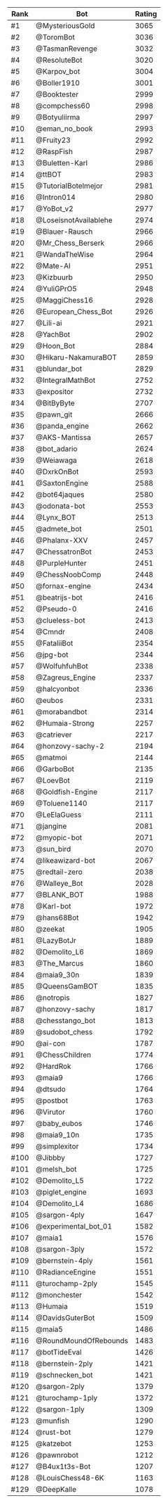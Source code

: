 Rank|Bot|Rating
---|---|---
#1|@MysteriousGold|3065
#2|@ToromBot|3036
#3|@TasmanRevenge|3032
#4|@ResoluteBot|3020
#5|@Karpov_bot|3004
#6|@Boller1910|3001
#7|@Booktester|2999
#8|@compchess60|2998
#9|@Botyuliirma|2997
#10|@eman_no_book|2993
#11|@Fruity23|2992
#12|@RaspFish|2987
#13|@Buletten-Karl|2986
#14|@ttBOT|2983
#15|@TutorialBotelmejor|2981
#16|@Intron014|2980
#17|@YoBot_v2|2977
#18|@LoseisnotAvailablehe|2974
#19|@Blauer-Rausch|2966
#20|@Mr_Chess_Berserk|2966
#21|@WandaTheWise|2964
#22|@Mate-AI|2951
#23|@Kizbuurb|2950
#24|@YuliGPrO5|2948
#25|@MaggiChess16|2928
#26|@European_Chess_Bot|2926
#27|@Lili-ai|2921
#28|@YachBot|2902
#29|@Hoon_Bot|2884
#30|@Hikaru-NakamuraBOT|2859
#31|@blundar_bot|2829
#32|@IntegralMathBot|2752
#33|@expositor|2732
#34|@BitByByte|2707
#35|@pawn_git|2666
#36|@panda_engine|2662
#37|@AKS-Mantissa|2657
#38|@bot_adario|2624
#39|@Weiawaga|2618
#40|@DxrkOnBot|2593
#41|@SaxtonEngine|2588
#42|@bot64jaques|2580
#43|@odonata-bot|2553
#44|@Lynx_BOT|2513
#45|@admete_bot|2501
#46|@Phalanx-XXV|2457
#47|@ChessatronBot|2453
#48|@PurpleHunter|2451
#49|@ChessNoobComp|2448
#50|@fornax-engine|2434
#51|@beatrijs-bot|2416
#52|@Pseudo-0|2416
#53|@clueless-bot|2413
#54|@Cmndr|2408
#55|@FataliiBot|2354
#56|@jpg-bot|2344
#57|@WolfuhfuhBot|2338
#58|@Zagreus_Engine|2337
#59|@halcyonbot|2336
#60|@eubos|2331
#61|@morabandbot|2314
#62|@Humaia-Strong|2257
#63|@catriever|2217
#64|@honzovy-sachy-2|2194
#65|@matmoi|2144
#66|@GarboBot|2135
#67|@LoevBot|2119
#68|@Goldfish-Engine|2117
#69|@Toluene1140|2117
#70|@LeElaGuess|2111
#71|@jangine|2081
#72|@myopic-bot|2071
#73|@sun_bird|2070
#74|@likeawizard-bot|2067
#75|@redtail-zero|2038
#76|@Walleye_Bot|2028
#77|@BLANK_BOT|1988
#78|@Karl-bot|1972
#79|@hans68Bot|1942
#80|@zeekat|1905
#81|@LazyBotJr|1889
#82|@Demolito_L6|1869
#83|@The_Marcus|1860
#84|@maia9_30n|1839
#85|@QueensGamBOT|1835
#86|@notropis|1827
#87|@honzovy-sachy|1817
#88|@chesstango_bot|1813
#89|@sudobot_chess|1792
#90|@ai-con|1787
#91|@ChessChildren|1774
#92|@HardRok|1766
#93|@maia9|1766
#94|@dtsudo|1764
#95|@postbot|1763
#96|@Virutor|1760
#97|@baby_eubos|1746
#98|@maia9_10n|1735
#99|@simplexitor|1734
#100|@Jibbby|1727
#101|@melsh_bot|1725
#102|@Demolito_L5|1722
#103|@piglet_engine|1693
#104|@Demolito_L4|1686
#105|@sargon-4ply|1647
#106|@experimental_bot_01|1582
#107|@maia1|1576
#108|@sargon-3ply|1572
#109|@bernstein-4ply|1561
#110|@RadianceEngine|1551
#111|@turochamp-2ply|1545
#112|@monchester|1542
#113|@Humaia|1519
#114|@DavidsGuterBot|1509
#115|@maia5|1486
#116|@RoundMoundOfRebounds|1483
#117|@botTideEval|1426
#118|@bernstein-2ply|1421
#119|@schnecken_bot|1421
#120|@sargon-2ply|1379
#121|@turochamp-1ply|1372
#122|@sargon-1ply|1309
#123|@munfish|1290
#124|@rust-bot|1279
#125|@katzebot|1253
#126|@pawnrobot|1212
#127|@B4ux1t3s-Bot|1207
#128|@LouisChess48-6K|1163
#129|@DeepKalle|1078
